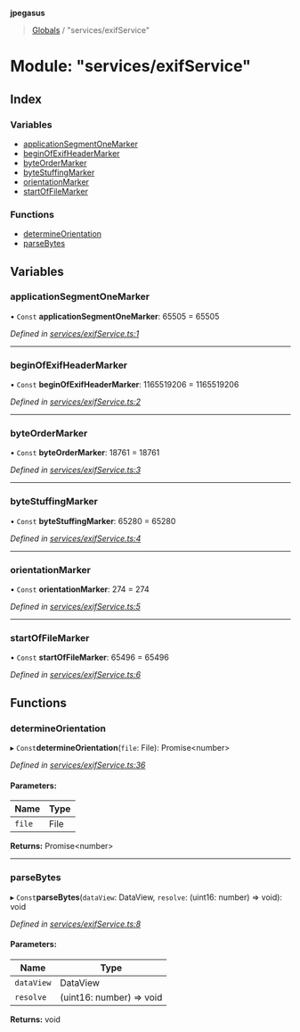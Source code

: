 **jpegasus**

> [Globals](../README.md) / "services/exifService"

# Module: "services/exifService"

## Index

### Variables

* [applicationSegmentOneMarker](_services_exifservice_.md#applicationsegmentonemarker)
* [beginOfExifHeaderMarker](_services_exifservice_.md#beginofexifheadermarker)
* [byteOrderMarker](_services_exifservice_.md#byteordermarker)
* [byteStuffingMarker](_services_exifservice_.md#bytestuffingmarker)
* [orientationMarker](_services_exifservice_.md#orientationmarker)
* [startOfFileMarker](_services_exifservice_.md#startoffilemarker)

### Functions

* [determineOrientation](_services_exifservice_.md#determineorientation)
* [parseBytes](_services_exifservice_.md#parsebytes)

## Variables

### applicationSegmentOneMarker

• `Const` **applicationSegmentOneMarker**: 65505 = 65505

*Defined in [services/exifService.ts:1](https://github.com/TonyBrobston/jpegasus/blob/bd47fa0/src/services/exifService.ts#L1)*

___

### beginOfExifHeaderMarker

• `Const` **beginOfExifHeaderMarker**: 1165519206 = 1165519206

*Defined in [services/exifService.ts:2](https://github.com/TonyBrobston/jpegasus/blob/bd47fa0/src/services/exifService.ts#L2)*

___

### byteOrderMarker

• `Const` **byteOrderMarker**: 18761 = 18761

*Defined in [services/exifService.ts:3](https://github.com/TonyBrobston/jpegasus/blob/bd47fa0/src/services/exifService.ts#L3)*

___

### byteStuffingMarker

• `Const` **byteStuffingMarker**: 65280 = 65280

*Defined in [services/exifService.ts:4](https://github.com/TonyBrobston/jpegasus/blob/bd47fa0/src/services/exifService.ts#L4)*

___

### orientationMarker

• `Const` **orientationMarker**: 274 = 274

*Defined in [services/exifService.ts:5](https://github.com/TonyBrobston/jpegasus/blob/bd47fa0/src/services/exifService.ts#L5)*

___

### startOfFileMarker

• `Const` **startOfFileMarker**: 65496 = 65496

*Defined in [services/exifService.ts:6](https://github.com/TonyBrobston/jpegasus/blob/bd47fa0/src/services/exifService.ts#L6)*

## Functions

### determineOrientation

▸ `Const`**determineOrientation**(`file`: File): Promise\<number>

*Defined in [services/exifService.ts:36](https://github.com/TonyBrobston/jpegasus/blob/bd47fa0/src/services/exifService.ts#L36)*

#### Parameters:

Name | Type |
------ | ------ |
`file` | File |

**Returns:** Promise\<number>

___

### parseBytes

▸ `Const`**parseBytes**(`dataView`: DataView, `resolve`: (uint16: number) => void): void

*Defined in [services/exifService.ts:8](https://github.com/TonyBrobston/jpegasus/blob/bd47fa0/src/services/exifService.ts#L8)*

#### Parameters:

Name | Type |
------ | ------ |
`dataView` | DataView |
`resolve` | (uint16: number) => void |

**Returns:** void
